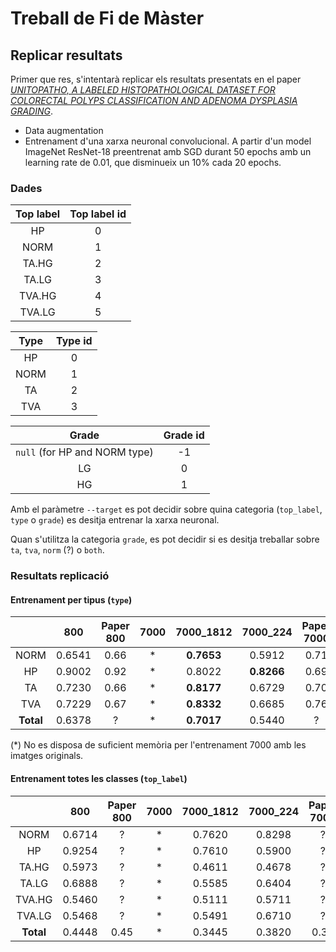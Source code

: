 # Treball de Fi de Màster

## Replicar resultats
Primer que res, s'intentarà replicar els resultats presentats
en el paper _[UNITOPATHO, A LABELED HISTOPATHOLOGICAL DATASET FOR COLORECTAL POLYPS CLASSIFICATION AND ADENOMA DYSPLASIA GRADING](https://ieeexplore.ieee.org/document/9506198)_.
- Data augmentation
- Entrenament d'una xarxa neuronal convolucional. A partir d'un model ImageNet ResNet-18 preentrenat amb SGD durant 50 epochs amb un learning rate de 0.01, que disminueix un 10% cada 20 epochs.


### Dades
| Top label | Top label id |
| :-: | :-: |
| HP     | 0 |
| NORM   | 1 |
| TA.HG  | 2 |
| TA.LG  | 3 |
| TVA.HG | 4 |
| TVA.LG | 5 |

| Type | Type id |
| :-: | :-: |
| HP   | 0 |
| NORM | 1 |
| TA   | 2 |
| TVA  | 3 |

| Grade | Grade id |
| :-: | :-: |
| `null` (for HP and NORM type) | -1 |
| LG | 0 |
| HG | 1 |

Amb el paràmetre `--target` es pot decidir sobre quina categoria (`top_label`, `type` o `grade`) es
desitja entrenar la xarxa neuronal.

Quan s'utilitza la categoria `grade`, es pot decidir si es desitja treballar sobre `ta`, `tva`, `norm` (?) o `both`.

### Resultats replicació

#### Entrenament per tipus (`type`)
|           | 800    | Paper 800 | 7000 | 7000_1812 | 7000_224 | Paper 7000 |
| :-:       | :-:    | :-: | :-: | :-: | :-: | :-: |
| NORM      | 0.6541 | 0.66 | * | __0.7653__ | 0.5912     | 0.71 |
| HP        | 0.9002 | 0.92 | * | 0.8022     | __0.8266__ | 0.69 |
| TA        | 0.7230 | 0.66 | * | __0.8177__ | 0.6729     | 0.70 |
| TVA       | 0.7229 | 0.67 | * | __0.8332__ | 0.6685     | 0.76 |
| __Total__ | 0.6378 | ?    | * | __0.7017__ | 0.5440     | ?    |

(*) No es disposa de suficient memòria per l'entrenament 7000 amb les imatges originals.

#### Entrenament totes les classes (`top_label`)
|           | 800    | Paper 800 | 7000 | 7000_1812 | 7000_224 | Paper 7000 |
| :-:       | :-:    | :-: | :-: | :-: | :-: | :-: |
| NORM      | 0.6714 | ?    | * | 0.7620 | 0.8298 | ?    |
| HP        | 0.9254 | ?    | * | 0.7610 | 0.5900 | ?    |
| TA.HG     | 0.5973 | ?    | * | 0.4611 | 0.4678 | ?    |
| TA.LG     | 0.6888 | ?    | * | 0.5585 | 0.6404 | ?    |
| TVA.HG    | 0.5460 | ?    | * | 0.5111 | 0.5711 | ?    |
| TVA.LG    | 0.5468 | ?    | * | 0.5491 | 0.6710 | ?    |
| __Total__ | 0.4448 | 0.45 | * | 0.3445 | 0.3820 | 0.37 |